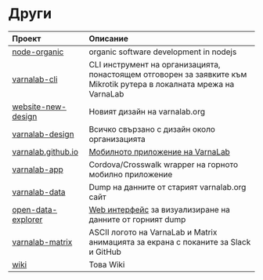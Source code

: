 
# Други

Проект               | Описание
:--                  | :--
[node-organic]       | organic software development in nodejs
[varnalab-cli]       | CLI инструмент на организацията, понастоящем отговорен за заявките към Mikrotik рутера в локалната мрежа на VarnaLab
[website-new-design] | Новият дизайн на varnalab.org
[varnalab-design]    | Всичко свързано с дизайн около организацията
[varnalab.github.io] | [Мобилното приложение на VarnaLab][varnalab-mobile]
[varnalab-app]       | Cordova/Crosswalk wrapper на горното мобилно приложение
[varnalab-data]      | Dump на данните от старият varnalab.org сайт
[open-data-explorer] | [Web интерфейс][open-data-explorer-live] за визуализиране на данните от горният dump
[varnalab-matrix]    | ASCII логото на VarnaLab и Matrix анимацията за екрана с поканите за Slack и GitHub
[wiki]               | Това Wiki


  [node-organic]: https://github.com/VarnaLab/node-organic
  [varnalab-cli]: https://github.com/VarnaLab/varnalab-cli
  [varnalab-data]: https://github.com/VarnaLab/
  [open-data-explorer]: https://github.com/VarnaLab/open-data-explorer
  [open-data-explorer-live]: https://varnalab.github.io/open-data-explorer/
  [varnalab-design]: https://github.com/VarnaLab/varnalab-design
  [website-new-design]: https://github.com/VarnaLab/website-new-design
  [varnalab-matrix]: https://github.com/VarnaLab/varnalab-matrix
  [varnalab.github.io]: https://github.com/VarnaLab/varnalab.github.io
  [varnalab-mobile]: https://varnalab.github.io
  [varnalab-app]: https://github.com/VarnaLab/varnalab-app
  [wiki]: https://github.com/VarnaLab/wiki
